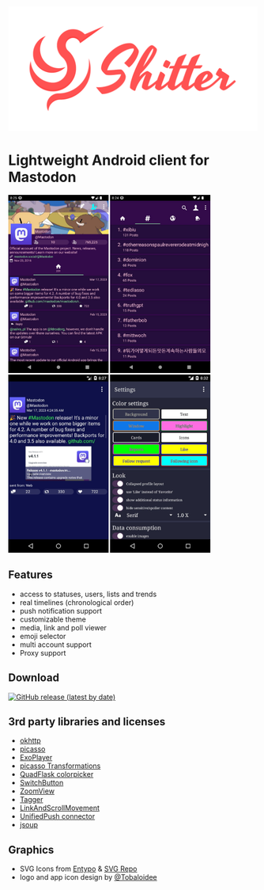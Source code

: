 <p align="center"><img src="/logo/logotype-horizontal.png"></p>

# Lightweight Android client for Mastodon


<img src="/fastlane/metadata/android/en-US/images/phoneScreenshots/shitter_1.jpg" height="360"/> <img src="/fastlane/metadata/android/en-US/images/phoneScreenshots/shitter_2.jpg" height="360"/> <img src="/fastlane/metadata/android/en-US/images/phoneScreenshots/shitter_3.jpg" height="360"/> <img src="/fastlane/metadata/android/en-US/images/phoneScreenshots/shitter_4.jpg" height="360"/>


## Features

- access to statuses, users, lists and trends
- real timelines (chronological order)
- push notification support
- customizable theme
- media, link and poll viewer
- emoji selector
- multi account support
- Proxy support


## Download

<!-- please change the hardcoded links to match your repository name -->
[![GitHub release (latest by date)](https://img.shields.io/github/v/release/nuclearfog/shitter)](../../releases/latest/download/SH1TT3R.apk)


## 3rd party libraries and licenses

- <a href="https://github.com/square/okhttp">okhttp</a>
- <a href="https://github.com/square/picasso">picasso</a>
- <a href="https://github.com/google/ExoPlayer">ExoPlayer</a>
- <a href="https://github.com/wasabeef/picasso-transformations">picasso Transformations</a>
- <a href="https://github.com/QuadFlask/colorpicker">QuadFlask colorpicker</a>
- <a href="https://github.com/kyleduo/SwitchButton">SwitchButton</a>
- <a href="https://github.com/nuclearfog/ZoomView">ZoomView</a>
- <a href="https://github.com/nuclearfog/Tagger">Tagger</a>
- <a href="https://github.com/nuclearfog/LinkAndScrollMovement">LinkAndScrollMovement</a>
- <a href="https://github.com/UnifiedPush/android-connector">UnifiedPush connector</a>
- <a href="https://jsoup.org">jsoup</a>


## Graphics

- SVG Icons from <a href="http://www.entypo.com">Entypo</a> & <a href="https://www.svgrepo.com">SVG Repo</a>
- logo and app icon design by <a href="https://github.com/Tobaloidee">@Tobaloidee</a>
